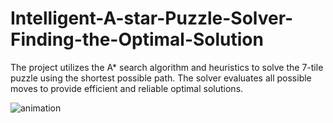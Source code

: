 # Intelligent-A-star-Puzzle-Solver-Finding-the-Optimal-Solution
The project utilizes the A* search algorithm and heuristics to solve the 7-tile puzzle using the shortest possible path. The solver evaluates all possible moves to provide efficient and reliable optimal solutions.

![animation](https://github.com/YangCheng27/Intelligent-A-star-Puzzle-Solver-Finding-the-Optimal-Solution/assets/56757171/7d5e6cfe-b3f1-47d5-9770-4c239a25a611)
